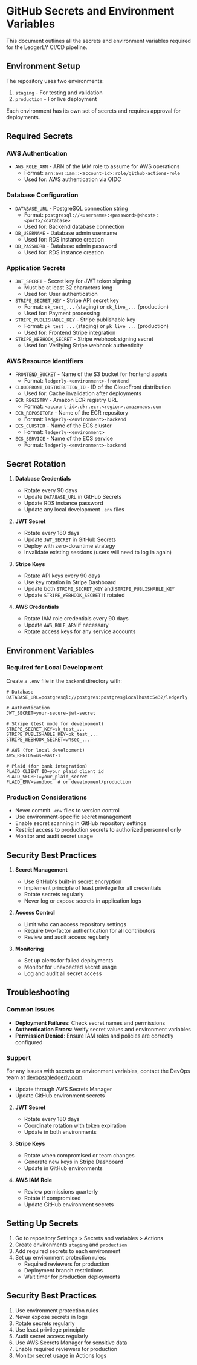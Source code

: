 # GitHub Secrets and Environment Variables

This document outlines all the secrets and environment variables required for the LedgerLY CI/CD pipeline.

## Environment Setup

The repository uses two environments:
1. `staging` - For testing and validation
2. `production` - For live deployment

Each environment has its own set of secrets and requires approval for deployments.

## Required Secrets

### AWS Authentication
- `AWS_ROLE_ARN` - ARN of the IAM role to assume for AWS operations
  - Format: `arn:aws:iam::<account-id>:role/github-actions-role`
  - Used for: AWS authentication via OIDC

### Database Configuration
- `DATABASE_URL` - PostgreSQL connection string
  - Format: `postgresql://<username>:<password>@<host>:<port>/<database>`
  - Used for: Backend database connection
- `DB_USERNAME` - Database admin username
  - Used for: RDS instance creation
- `DB_PASSWORD` - Database admin password
  - Used for: RDS instance creation

### Application Secrets
- `JWT_SECRET` - Secret key for JWT token signing
  - Must be at least 32 characters long
  - Used for: User authentication
- `STRIPE_SECRET_KEY` - Stripe API secret key
  - Format: `sk_test_...` (staging) or `sk_live_...` (production)
  - Used for: Payment processing
- `STRIPE_PUBLISHABLE_KEY` - Stripe publishable key
  - Format: `pk_test_...` (staging) or `pk_live_...` (production)
  - Used for: Frontend Stripe integration
- `STRIPE_WEBHOOK_SECRET` - Stripe webhook signing secret
  - Used for: Verifying Stripe webhook authenticity

### AWS Resource Identifiers
- `FRONTEND_BUCKET` - Name of the S3 bucket for frontend assets
  - Format: `ledgerly-<environment>-frontend`
- `CLOUDFRONT_DISTRIBUTION_ID` - ID of the CloudFront distribution
  - Used for: Cache invalidation after deployments
- `ECR_REGISTRY` - Amazon ECR registry URL
  - Format: `<account-id>.dkr.ecr.<region>.amazonaws.com`
- `ECR_REPOSITORY` - Name of the ECR repository
  - Format: `ledgerly-<environment>-backend`
- `ECS_CLUSTER` - Name of the ECS cluster
  - Format: `ledgerly-<environment>`
- `ECS_SERVICE` - Name of the ECS service
  - Format: `ledgerly-<environment>-backend`

## Secret Rotation

1. **Database Credentials**
   - Rotate every 90 days
   - Update `DATABASE_URL` in GitHub Secrets
   - Update RDS instance password
   - Update any local development `.env` files

2. **JWT Secret**
   - Rotate every 180 days
   - Update `JWT_SECRET` in GitHub Secrets
   - Deploy with zero-downtime strategy
   - Invalidate existing sessions (users will need to log in again)

3. **Stripe Keys**
   - Rotate API keys every 90 days
   - Use key rotation in Stripe Dashboard
   - Update both `STRIPE_SECRET_KEY` and `STRIPE_PUBLISHABLE_KEY`
   - Update `STRIPE_WEBHOOK_SECRET` if rotated

4. **AWS Credentials**
   - Rotate IAM role credentials every 90 days
   - Update `AWS_ROLE_ARN` if necessary
   - Rotate access keys for any service accounts

## Environment Variables

### Required for Local Development
Create a `.env` file in the `backend` directory with:

```env
# Database
DATABASE_URL=postgresql://postgres:postgres@localhost:5432/ledgerly

# Authentication
JWT_SECRET=your-secure-jwt-secret

# Stripe (test mode for development)
STRIPE_SECRET_KEY=sk_test_...
STRIPE_PUBLISHABLE_KEY=pk_test_...
STRIPE_WEBHOOK_SECRET=whsec_...

# AWS (for local development)
AWS_REGION=us-east-1

# Plaid (for bank integration)
PLAID_CLIENT_ID=your_plaid_client_id
PLAID_SECRET=your_plaid_secret
PLAID_ENV=sandbox  # or development/production
```

### Production Considerations
- Never commit `.env` files to version control
- Use environment-specific secret management
- Enable secret scanning in GitHub repository settings
- Restrict access to production secrets to authorized personnel only
- Monitor and audit secret usage

## Security Best Practices

1. **Secret Management**
   - Use GitHub's built-in secret encryption
   - Implement principle of least privilege for all credentials
   - Rotate secrets regularly
   - Never log or expose secrets in application logs

2. **Access Control**
   - Limit who can access repository settings
   - Require two-factor authentication for all contributors
   - Review and audit access regularly

3. **Monitoring**
   - Set up alerts for failed deployments
   - Monitor for unexpected secret usage
   - Log and audit all secret access

## Troubleshooting

### Common Issues
- **Deployment Failures**: Check secret names and permissions
- **Authentication Errors**: Verify secret values and environment variables
- **Permission Denied**: Ensure IAM roles and policies are correctly configured

### Support
For any issues with secrets or environment variables, contact the DevOps team at devops@ledgerly.com.
   - Update through AWS Secrets Manager
   - Update GitHub environment secrets

2. **JWT Secret**
   - Rotate every 180 days
   - Coordinate rotation with token expiration
   - Update in both environments

3. **Stripe Keys**
   - Rotate when compromised or team changes
   - Generate new keys in Stripe Dashboard
   - Update in GitHub environments

4. **AWS IAM Role**
   - Review permissions quarterly
   - Rotate if compromised
   - Update GitHub environment secrets

## Setting Up Secrets

1. Go to repository Settings > Secrets and variables > Actions
2. Create environments `staging` and `production`
3. Add required secrets to each environment
4. Set up environment protection rules:
   - Required reviewers for production
   - Deployment branch restrictions
   - Wait timer for production deployments

## Security Best Practices

1. Use environment protection rules
2. Never expose secrets in logs
3. Rotate secrets regularly
4. Use least privilege principle
5. Audit secret access regularly
6. Use AWS Secrets Manager for sensitive data
7. Enable required reviewers for production
8. Monitor secret usage in Actions logs 
